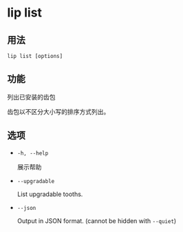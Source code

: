 # lip list

## 用法

```shell
lip list [options]
```

## 功能

列出已安装的齿包

齿包以不区分大小写的排序方式列出。

## 选项

- `-h, --help`

  展示帮助

- `--upgradable`

  List upgradable tooths.

- `--json`
  
  Output in JSON format. (cannot be hidden with `--quiet`)